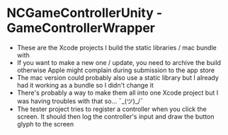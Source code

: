 # NCGameControllerUnity - GameControllerWrapper
- These are the Xcode projects I build the static libraries / mac bundle with
- If you want to make a new one / update, you need to archive the build otherwise Apple might complain during submission to the app store
- The mac version could probably also use a static library but I already had it working as a bundle so I didn't change it
- There's probably a way to make them all into one Xcode project but I was having troubles with that so... ¯\_(ツ)_/¯
- The tester project tries to register a controller when you click the screen. It should then log the controller's input and draw the button glyph to the screen